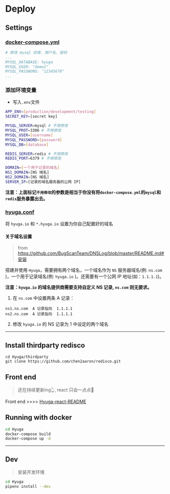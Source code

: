 # Deploy

## Settings

### [docker-compose.yml](../docker-compose.yml)
```yml
# 修改 mysql 的库、用户名、密码
...
MYSQL_DATABASE: hyuga
MYSQL_USER: "demo1"
MYSQL_PASSWORD: "12345678"
...
```
### 添加环境变量
- 写入`.env`文件
```bash
APP_ENV=[production/development/testing]
SECRET_KEY=[secret key]

MYSQL_SERVER=mysql # 不用修改
MYSQL_PROT=3306 # 不用修改
MYSQL_USER=[username]
MYSQL_PASSWORD=[password]
MYSQL_DB=[database]

REDIS_SERVER=redis # 不用修改
REDIS_PORT=6379 # 不用修改

DOMAIN=[一个用于记录的域名]
NS1_DOMAIN=[NS 域名]
NS2_DOMAIN=[NS 域名]
SERVER_IP=[记录的域名服务器的公网 IP]
```

**注意：上面标记`不用修改`的参数是相当于你没有将`docker-compose.yml`的`mysql`和 `redis`服务暴露出去。**

### [hyuga.conf](../deploy/nginx/conf.d/hyuga.conf)
将 `hyuga.io` 和 `*.hyuga.io` 设置为你自己配置好的域名

#### 关于域名设置
> from https://github.com/BugScanTeam/DNSLog/blob/master/README.md#安装

搭建并使用 `Hyuga`，需要拥有两个域名，一个域名作为 `NS` 服务器域名(例: `ns.com` )，一个用于记录域名(例: `hyuga.io` )。还需要有一个公网 IP 地址(如：`1.1.1.1`)。

**注意：`hyuga.io` 的域名提供商需要支持自定义 NS 记录, `ns.com` 则无要求。**

1. 在 `ns.com` 中设置两条 A 记录：
```
ns1.ns.com  A 记录指向  1.1.1.1
ns2.ns.com  A 记录指向  1.1.1.1
```
2. 修改 `hyuga.io` 的 NS 记录为 1 中设定的两个域名

---

## Install thirdparty redisco
```
cd Hyuga/thirdparty
git clone https://github.com/chen2aaron/redisco.git
```

## Front end
> 还在持续更新ing👆, react 只会一点点🤏

Front end >>>> [Hyuga-react-README](https://github.com/Buzz2d0/Hyuga-react)

## Running with docker

```bash
cd Hyuga
docker-compose build
docker-compose up -d
```

---

## Dev
> 安装开发环境

```bash
cd Hyuga
pipenv install --dev
```

